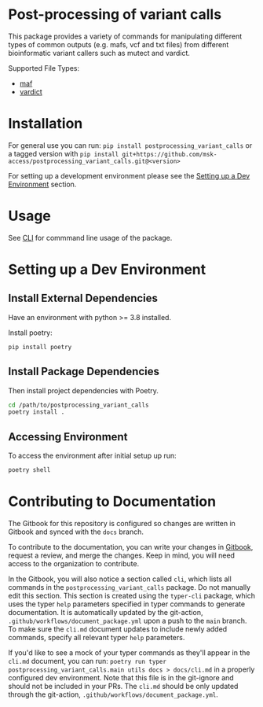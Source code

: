 # Post-processing of variant calls

This package provides a variety of commands for manipulating different types of common outputs (e.g. mafs, vcf and txt files) from different bioinformatic variant callers such as mutect and vardict. 

Supported File Types:
- [maf](docs/MAF.md) 
- [vardict](docs/VARDICT.md)

# Installation  

For general use you can run: `pip install postprocessing_variant_calls`
or a tagged version with `pip install git+https://github.com/msk-access/postprocessing_variant_calls.git@<version>`

For setting up a development environment please see the [Setting up a Dev Environment](#Setting-up-a-Dev-Environment) section.

# Usage

See [CLI](docs/CLI.md) for commmand line usage of the package.

# Setting up a Dev Environment 

## Install External Dependencies
Have an environment with python >= 3.8 installed. 

Install poetry: 

```bash
pip install poetry
```

## Install Package Dependencies

Then install project dependencies with Poetry.

```bash
cd /path/to/postprocessing_variant_calls
poetry install .
```

## Accessing Environment

To access the environment after initial setup up run: 

```bash
poetry shell
```

# Contributing to Documentation

The Gitbook for this repository is configured so changes are written in Gitbook and synced with the `docs` branch. 

To contribute to the documentation, you can write your changes in [Gitbook](https://app.gitbook.com/o/-LhMNgvjydB3TFWAUMVb/s/VBp8SqbRAs28AQCVNoIS/), request a review, and merge the changes. Keep in mind, you will need access to the organization to contribute. 

In the Gitbook, you will also notice a section called `cli`, which lists all commands in the `postprocessing_variant_calls` package. Do not manually edit this section. This section is created using the `typer-cli` package, which uses the typer `help` parameters specified in typer commands to generate documentation. It is automatically updated by the git-action, `.github/workflows/document_package.yml` upon a push to the `main` branch. To make sure the `cli.md` document updates to include newly added commands, specify all relevant typer `help` parameters.

If you'd like to see a mock of your typer commands as they'll appear in the `cli.md` document, you can run: `poetry run typer postprocessing_variant_calls.main utils docs > docs/cli.md` in a properly configured dev environment. Note that this file is in the git-ignore and should not be included in your PRs. The `cli.md` should be only updated through the git-action, `.github/workflows/document_package.yml`.
